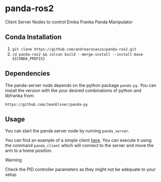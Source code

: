 # panda-ros2
Client Server Nodes to control Emika Franka Panda Manipulator

## Conda Installation
1. `git clone https://github.com/andrearosasco/panda-ros2.git`
2. `cd panda-ros2 && colcon build --merge-install --install-base ${CONDA_PREFIX}`

## Dependencies
The panda-server node depends on the python package `panda-py`. You can install the version with the your desired combinations of python and libfranka from:
```
https://github.com/JeanElsner/panda-py
```

## Usage
You can start the panda server node by running `panda_server`.

You can find an example of a simple client [here](https://github.com/andrearosasco/panda-ros2/blob/main/panda_control/panda_control/panda_client.py). You can execute it using the command `panda_client` which will connect to the server and move the arm to a home position. 

> [!WARNING]
> Check the PID controller parameters as they might not be adequate to your setup

